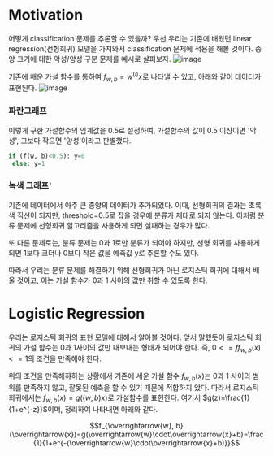 # Motivation
어떻게 classification 문제를 추론할 수 있을까? 우선 우리는 기존에 배웠던 linear regression(선형회귀) 모델을 가져와서 classification 문제에 적용을 해볼 것이다. 종양 크기에 대한 악성/양성 구분 문제를 예시로 살펴보자.
![image](https://github.com/qlkdkd/MachineLearning/assets/71871927/97e27281-7b15-4a8d-be12-2059b16d8040)

기존에 배운 가설 함수를 통하여 $f_{w, b}=w^{(i)}x$로 나타낼 수 있고, 아래와 같이 데이터가 표현된다.
![image](https://github.com/qlkdkd/MachineLearning/assets/71871927/e2db3b2f-8860-452e-bd7f-d493589992a0)
### 파란그래프
이렇게 구한 가설함수의 임계값을 0.5로 설정하여, 가설함수의 값이 0.5 이상이면 '악성', 그보다 작으면 '양성'이라고 판별했다.
```python
if (f(w, b)<0.5): y=0
 else: y=1
```
### 녹색 그래프'
기존에 데이터에서 아주 큰 종양의 데이터가 추가되었다. 이때, 선형회귀의 결과는 초록색 직선이 되지만, threshold=0.5로 잡을 경우에 분류가 제대로 되지 않는다.
이처럼 분류 문제에 선형회귀 알고리즘을 사용하게 되면 실패하는 경우가 많다.

또 다른 문제로는, 분류 문제는 0과 1로만 분류가 되어야 하지만, 선형 회귀를 사용하게 되면 1보다 크더나 0보다 작은 값을 예측값  y로 추론할 수도 있다.

따라서 우리는 분류 문제를 해결하기 위해 선형회귀가 아닌 로지스틱 회귀에 대해서 배울 것이고, 이는 가설 함수가 0과 1 사이의 값만 취할 수 있도록 한다.

# Logistic Regression
우리는 로지스틱 회귀의 표현 모델에 대해서 알아볼 것이다. 앞서 말했듯이 로지스틱 회귀의 가설 함수는 0과 1사이의 값만 내보내는 형태가 되어야 한다.
즉, $0<=ff_{w, b}(x)<=1$의 조건을 만족해야 한다.

위의 조건을 만족해햐하는 상황에서 기존에 세운 가설 함수 $f_{w, b}(x)$는 0과 1 사이의 범위를 만족하지 않고, 잘못된 예측을 할 수 있기 때문에 적합하지 았다.
따라서 로지스틱 회귀에서는 $f_{w, b}(x)=g((w, b)x)$로 가설함수를 표현한다. 여기서 $g(z)=\frac{1}{1+e^{-z}}$이며, 정리하여 나타내면 아래와 같다.

$$f_{\overrightarrow{w}, b}(\overrightarrow{x})=g(\overrightarrow{w}\cdot\overrightarrow{x}+b)=\frac{1}{1+e^{-(\overrightarrow{w}\cdot\overrightarrow{x}+b)}}$$
